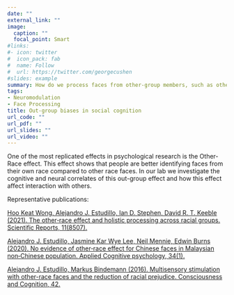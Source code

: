 ```yaml
---
date: ""
external_link: ""
image:
  caption: ""
  focal_point: Smart
#links:
#- icon: twitter
#  icon_pack: fab
#  name: Follow
#  url: https://twitter.com/georgecushen
#slides: example
summary: How do we process faces from other-group members, such as other-race or other-age faces?   
tags:
- Neuromodulation
- Face Processing
title: Out-group biases in social cognition
url_code: ""
url_pdf: ""
url_slides: ""
url_video: ""
---
```


One of the most replicated effects in psychological research is the Other-Race effect. This effect shows that people are better identifying faces from their own race compared to other race faces. In our lab we investigate the cognitive and neural correlates of this out-group effect and how this effect affect interaction with others.  

Representative publications:

[Hoo Keat Wong, Alejandro J. Estudillo, Ian D. Stephen, David R. T. Keeble (2021). The other‑race effect and holistic processing across racial groups. Scientific Reports, 11(8507).](https://alejandro-estudillo.netlify.app/publication/wong-et-al.-2021/)

[Alejandro J. Estudillo, Jasmine Kar Wye Lee, Neil Mennie, Edwin Burns (2020). No evidence of other‐race effect for Chinese faces in Malaysian non‐Chinese population. Applied Cognitive psychology, 34(1).](https://alejandro-estudillo.netlify.app/publication/estudillo-et-al.-2020/)

[Alejandro J. Estudillo, Markus Bindemann (2016). Multisensory stimulation with other-race faces and the reduction of racial prejudice. Consciousness and Cognition, 42.](https://alejandro-estudillo.netlify.app/publication/estudillo-bindemann-2016/)

